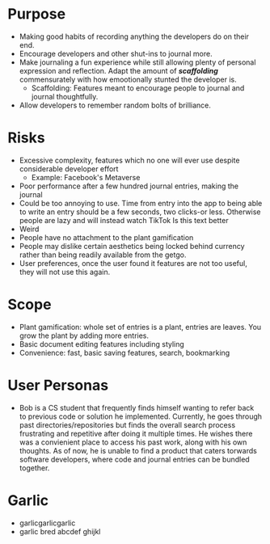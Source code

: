 # Purpose

- Making good habits of recording anything the developers do on their end.
- Encourage developers and other shut-ins to journal more.
- Make journaling a fun experience while still allowing plenty of personal expression and reflection. Adapt the amount of ***scaffolding*** commensurately with how emootionally stunted the developer is.
    - Scaffolding: Features meant to encourage people to journal and journal thoughtfully.
- Allow developers to remember random bolts of brilliance.

# Risks
- Excessive complexity, features which no one will ever use despite considerable developer effort
    - Example: Facebook's Metaverse
- Poor performance after a few hundred journal entries, making the journal 
- Could be too annoying to use. Time from entry into the app to being able to write an entry should be a few seconds, two clicks-or less. Otherwise people are lazy and will instead watch TikTok Is this text better
- Weird
- People have no attachment to the plant gamification
- People may dislike certain aesthetics being locked behind currency rather than being readily available from the getgo.
- User preferences, once the user found it features are not too useful, they will not use this again. 

# Scope
- Plant gamification: whole set of entries is a plant, entries are leaves. You grow the plant by adding more entries.
- Basic document editing features including styling
- Convenience: fast, basic saving features, search, bookmarking



# User Personas
- Bob is a CS student that frequently finds himself wanting to refer back to previous code or solution he implemented. Currently, he goes through past directories/repositories but finds the overall search process frustrating and repetitive after doing it multiple times. He wishes there was a convienient place to access his past work, along with his own thoughts. As of now, he is unable to find a product that caters torwards software developers,
 where code and journal entries can be bundled together. 
 
# Garlic
- garlicgarlicgarlic
- garlic bred
abcdef
ghijkl
